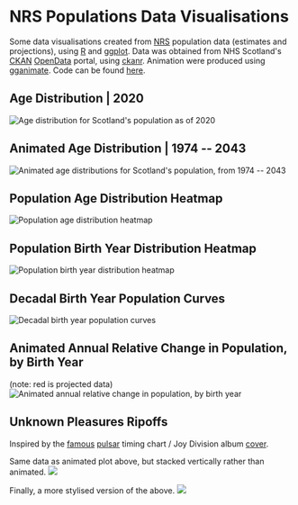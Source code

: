 # NRS Populations Data Visualisations

Some data visualisations created from [NRS](https://www.nrscotland.gov.uk) population data (estimates and projections), using [R](https://www.r-project.org) and [ggplot](https://ggplot2.tidyverse.org). Data was obtained from NHS Scotland's [CKAN](https://ckan.org) [OpenData](https://www.opendata.nhs.scot) portal, using [ckanr](https://github.com/ropensci/ckanr). Animation were produced using [gganimate](https://github.com/thomasp85/gganimate). Code can be found [here](NRS_populations_viz.R).

## Age Distribution | 2020
![Age distribution for Scotland's population as of 2020](plot_age_dist_2020.png)

## Animated Age Distribution | 1974 -- 2043
![Animated age distributions for Scotland's population, from 1974 -- 2043 ](plot_age_dist_anim.gif)

## Population Age Distribution Heatmap
![Population age distribution heatmap](plot_carpet1.png)

## Population Birth Year Distribution Heatmap
![Population birth year distribution heatmap](plot_carpet2.png)

## Decadal Birth Year Population Curves
![Decadal birth year population curves](plot_10years.png)

## Animated Annual Relative Change in Population, by Birth Year
(note: red is projected data)
![Animated annual relative change in population, by birth year](plot_birth_year_change_anim.gif)

## Unknown Pleasures Ripoffs
Inspired by the [famous](https://blogs.scientificamerican.com/sa-visual/pop-culture-pulsar-origin-story-of-joy-division-s-unknown-pleasures-album-cover-video/) [pulsar](https://en.wikipedia.org/wiki/PSR_B1919%2B21) timing chart / Joy Division album [cover](https://www.google.com/search?q=unknown+pleasures&bih=837&biw=1440&hl=en-GB&sxsrf=ACYBGNTyRWgVql-yZuNNQVfS3d7hamRTBg:1577980303072&source=lnms&tbm=isch&sa=X&ved=2ahUKEwj7-bTbouXmAhVoQEEAHVHCA7QQ_AUoAXoECBEQAw).

Same data as animated plot above, but stacked vertically rather than animated.
![](plot_unknown_pleasures.png)

Finally, a more stylised version of the above.
![](plot_unknown_pleasures2.png)



